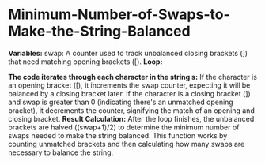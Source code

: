 # Minimum-Number-of-Swaps-to-Make-the-String-Balanced
**Variables:**
swap: A counter used to track unbalanced closing brackets (]) that need matching opening brackets ([).
**Loop:**

**The code iterates through each character in the string s:**
If the character is an opening bracket ([), it increments the swap counter, expecting it will be balanced by a closing bracket later.
If the character is a closing bracket (]) and swap is greater than 0 (indicating there's an unmatched opening bracket), it decrements the counter, signifying the match of an opening and closing bracket.
**Result Calculation:**
After the loop finishes, the unbalanced brackets are halved ((swap+1)/2) to determine the minimum number of swaps needed to make the string balanced.
This function works by counting unmatched brackets and then calculating how many swaps are necessary to balance the string.

